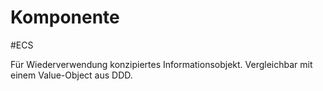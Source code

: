 # Komponente
#ECS 

Für Wiederverwendung konzipiertes Informationsobjekt. Vergleichbar mit einem Value-Object aus DDD.